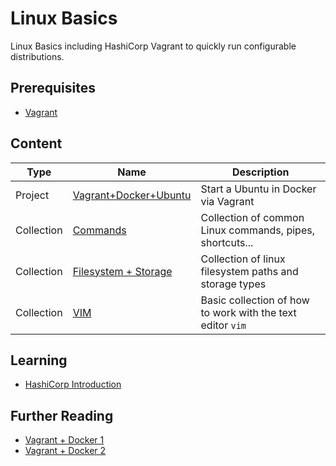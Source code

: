 # Linux Basics

Linux Basics including HashiCorp Vagrant to quickly run configurable distributions.

## Prerequisites

- [Vagrant](https://www.vagrantup.com/downloads)

## Content

| Type       | Name                                                     | Description                                                |
|------------|----------------------------------------------------------|------------------------------------------------------------|
| Project    | [Vagrant+Docker+Ubuntu](vagrant-docker-ubuntu/README.md) | Start a Ubuntu in Docker via Vagrant                       |
| Collection | [Commands](commands/README.md)                           | Collection of common Linux commands, pipes, shortcuts...   |
| Collection | [Filesystem + Storage](file-system/README.md)            | Collection of linux filesystem paths and storage types     |
| Collection | [VIM](vim/README.md)                                     | Basic collection of how to work with the text editor `vim` |

## Learning

- [HashiCorp Introduction](https://learn.hashicorp.com/tutorials/vagrant/getting-started-index?in=vagrant/getting-started)

## Further Reading

- [Vagrant + Docker 1](https://techviewleo.com/run-docker-containers-using-vagrant/)
- [Vagrant + Docker 2](https://dev.to/mattdark/using-docker-as-provider-for-vagrant-10me)